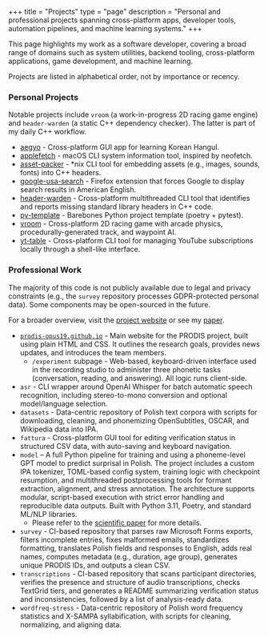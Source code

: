 +++
title = "Projects"
type = "page"
description = "Personal and professional projects spanning cross-platform apps, developer tools, automation pipelines, and machine learning systems."
+++

This page highlights my work as a software developer, covering a broad range of domains such as system utilities, backend tooling, cross-platform applications, game development, and machine learning.

Projects are listed in alphabetical order, not by importance or recency.


### Personal Projects

Notable projects include `vroom` (a work-in-progress 2D racing game engine) and `header-warden` (a static C++ dependency checker). The latter is part of my daily C++ workflow.

- [aegyo](https://github.com/ryouze/aegyo) - Cross-platform GUI app for learning Korean Hangul.
- [applefetch](https://github.com/ryouze/applefetch) - macOS CLI system information tool, inspired by neofetch.
- [asset-packer](https://github.com/ryouze/asset-packer) - *nix CLI tool for embedding assets (e.g., images, sounds, fonts) into C++ headers.
- [google-usa-search](https://github.com/ryouze/google-usa-search) - Firefox extension that forces Google to display search results in American English.
- [header-warden](https://github.com/ryouze/header-warden) - Cross-platform multithreaded CLI tool that identifies and reports missing standard library headers in C++ code.
- [py-template](https://github.com/ryouze/py-template) - Barebones Python project template (poetry + pytest).
- [vroom](https://github.com/ryouze/vroom) - Cross-platform 2D racing game with arcade physics, procedurally-generated track, and waypoint AI.
- [yt-table](https://github.com/ryouze/yt-table) - Cross-platform CLI tool for managing YouTube subscriptions locally through a shell-like interface.


### Professional Work

The majority of this code is not publicly available due to legal and privacy constraints (e.g., the `survey` repository processes GDPR-protected personal data). Some components may be open-sourced in the future.

For a broader overview, visit the [project website](https://prodis-opus19.github.io) or see my [paper](https://arxiv.org/abs/2404.10112).

- [`prodis-opus19.github.io`](https://prodis-opus19.github.io) - Main website for the PRODIS project, built using plain HTML and CSS. It outlines the research goals, provides news updates, and introduces the team members.
  - `/experiment` subpage - Web-based, keyboard-driven interface used in the recording studio to administer three phonetic tasks (conversation, reading, and answering). All logic runs client-side.
- `asr` - CLI wrapper around OpenAI Whisper for batch automatic speech recognition, including stereo-to-mono conversion and optional model/language selection.
- `datasets` - Data-centric repository of Polish text corpora with scripts for downloading, cleaning, and phonemizing OpenSubtitles, OSCAR, and Wikipedia data into IPA.
- `fattura` - Cross-platform GUI tool for editing verification status in structured CSV data, with auto-saving and keyboard navigation.
- `model` – A full Python pipeline for training and using a phoneme-level GPT model to predict surprisal in Polish. The project includes a custom IPA tokenizer, TOML-based config system, training logic with checkpoint resumption, and multithreaded postprocessing tools for formant extraction, alignment, and stress annotation. The architecture supports modular, script-based execution with strict error handling and reproducible data outputs. Built with Python 3.11, Poetry, and standard ML/NLP libraries.
  - Please refer to the [scientific paper](https://arxiv.org/abs/2404.10112) for more details.
- `survey` - CI-based repository that parses raw Microsoft Forms exports, filters incomplete entries, fixes malformed emails, standardizes formatting, translates Polish fields and responses to English, adds real names, computes metadata (e.g., duration, age group), generates unique PRODIS IDs, and outputs a clean CSV.
- `transcriptions` - CI-based repository that scans participant directories, verifies the presence and structure of audio transcriptions, checks TextGrid tiers, and generates a README summarizing verification status and inconsistencies, followed by a list of analysis-ready data.
- `wordfreq-stress` - Data-centric repository of Polish word frequency statistics and X-SAMPA syllabification, with scripts for cleaning, normalizing, and aligning data.

